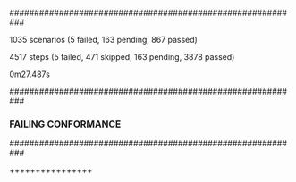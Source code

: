 
###########################################################

1035 scenarios (5 failed, 163 pending, 867 passed)

4517 steps (5 failed, 471 skipped, 163 pending, 3878 passed)

0m27.487s


###########################################################
### FAILING CONFORMANCE
###########################################################



++++++++++++++++
